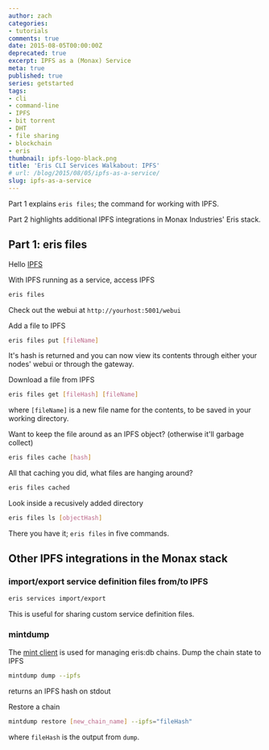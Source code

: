 ```yaml
---
author: zach
categories:
- tutorials
comments: true
date: 2015-08-05T00:00:00Z
deprecated: true
excerpt: IPFS as a (Monax) Service
meta: true
published: true
series: getstarted
tags:
- cli
- command-line
- IPFS
- bit torrent
- DHT
- file sharing
- blockchain
- eris
thumbnail: ipfs-logo-black.png
title: 'Eris CLI Services Walkabout: IPFS'
# url: /blog/2015/08/05/ipfs-as-a-service/
slug: ipfs-as-a-service
---
```




Part 1 explains `eris files`; the command for working with IPFS.

Part 2 highlights additional IPFS integrations in Monax Industries' Eris stack.

## Part 1: eris files

Hello [IPFS](https://ipfs.io/)

With IPFS running as a service, access IPFS

```bash
eris files
```

Check out the webui at `http://yourhost:5001/webui`

Add a file to IPFS

```bash
eris files put [fileName]
```

It's hash is returned and you can now view its contents through either your nodes' webui or through the gateway.

Download a file from IPFS

```bash
eris files get [fileHash] [fileName]
```

where `[fileName]` is a new file name for the contents, to be saved in your working directory.

Want to keep the file around as an IPFS object? (otherwise it'll garbage collect)

```bash
eris files cache [hash]
```

All that caching you did, what files are hanging around?

```bash
eris files cached
```

Look inside a recusively added directory

```bash
eris files ls [objectHash]
```

There you have it; `eris files` in five commands.

## Other IPFS integrations in the Monax stack

### import/export service definition files from/to IPFS

```bash
eris services import/export
```

This is useful for sharing custom service definition files.

### mintdump

The [mint client](https://github.com/monax/mint-client) is used for managing eris:db chains.
Dump the chain state to IPFS

```bash
mintdump dump --ipfs
```

returns an IPFS hash on stdout

Restore a chain

```bash
mintdump restore [new_chain_name] --ipfs="fileHash"
```

where `fileHash` is the output from `dump`.
